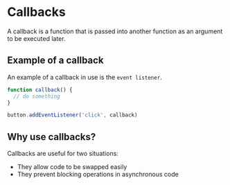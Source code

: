 # Callbacks 
A callback is a function that is passed into another function as an argument to be executed later.

## Example of a callback
An example of a callback in use is the `event listener`.

```js
function callback() {
  // do something
}

button.addEventListener('click', callback)
```

## Why use callbacks?

Callbacks are useful for two situations:

- They allow code to be swapped easily
- They prevent blocking operations in asynchronous code